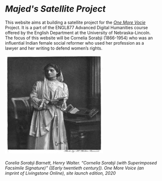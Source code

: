 

<html>

<head>
<link rel="stylesheet" href="style.css">
</head>

<body>

  <h1> <em>Majed's Satellite Project</em> </h1>
  
  
This website aims at building a satellite project for the <a href="https://onemorevoice.org/index.html">
    <em>One More Vocie</em></a> Project. It is a part of the ENGL877 Advanced Digital Humanities course offered by the English Department at the University of Nebraska-Lincoln. The focus of this website will be Cornelia Sorabji (1866-1954) who was an influential Indian female social reformer who used her profession as a lawyer and her writing to defend women’s rights.

  
  
  <img src="Cornelia.jpg" width="324" height="324">

<p align="center">
</p>
 
<h6> Corelia Sorabji
    Barnett, Henry Walter. “Cornelia Sorabji (with Superimposed Facsimile Signature)” ([Early twentieth century]).
    One More Voice (an imprint of Livingstone Online), site launch edition, 2020 
